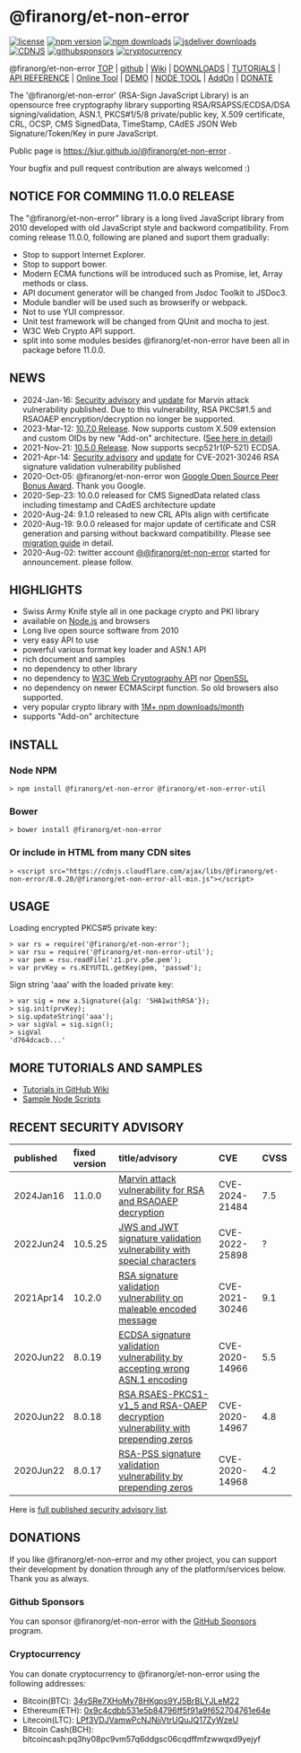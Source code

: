 @firanorg/et-non-error
=========

[![license](https://img.shields.io/badge/license-MIT-green.svg?style=flat)](https://github.com/firanorg/et-non-error/blob/master/LICENSE.txt)
[![npm version](https://badge.fury.io/js/@firanorg/et-non-error.svg)](https://badge.fury.io/js/@firanorg/et-non-error)
[![npm downloads](https://img.shields.io/npm/dm/@firanorg/et-non-error.svg)](https://www.npmjs.com/package/@firanorg/et-non-error)
[![jsdeliver downloads](https://data.jsdelivr.com/v1/package/npm/@firanorg/et-non-error/badge)](https://www.jsdelivr.com/package/npm/@firanorg/et-non-error)
[![CDNJS](https://img.shields.io/cdnjs/v/@firanorg/et-non-error.svg)](https://cdnjs.com/libraries/@firanorg/et-non-error)
[![githubsponsors](https://img.shields.io/badge/github-donate-yellow.svg)](https://github.com/sponsors/kjur)
[![cryptocurrency](https://img.shields.io/badge/crypto-donate-yellow.svg)](https://github.com/firanorg/et-non-error#cryptocurrency)

@firanorg/et-non-error [TOP](https://kjur.github.io/@firanorg/et-non-error/) | [github](https://github.com/firanorg/et-non-error) | [Wiki](https://github.com/firanorg/et-non-error/wiki) | [DOWNLOADS](https://github.com/firanorg/et-non-error/releases) | [TUTORIALS](https://github.com/firanorg/et-non-error/wiki#programming-tutorial) | [API REFERENCE](https://kjur.github.io/@firanorg/et-non-error/api/) | [Online Tool](https://github.com/firanorg/et-non-error/wiki/@firanorg/et-non-error-Online-Tools) | [DEMO](https://github.com/firanorg/et-non-error/wiki/@firanorg/et-non-error-Demo) | [NODE TOOL](https://github.com/firanorg/et-non-error/wiki/Sample-Node-Tool-List) | [AddOn](https://github.com/firanorg/et-non-error/wiki/@firanorg/et-non-error-Add-On) | [DONATE](https://github.com/firanorg/et-non-error#donations)

The '@firanorg/et-non-error' (RSA-Sign JavaScript Library) is an opensource free cryptography library supporting RSA/RSAPSS/ECDSA/DSA signing/validation, ASN.1, PKCS#1/5/8 private/public key, X.509 certificate, CRL, OCSP, CMS SignedData, TimeStamp, CAdES JSON Web Signature/Token/Key in pure JavaScript.

Public page is https://kjur.github.io/@firanorg/et-non-error .

Your bugfix and pull request contribution are always welcomed :)

NOTICE FOR COMMING 11.0.0 RELEASE
---------------------------------
The "@firanorg/et-non-error" library is a long lived JavaScript library from 2010 developed with old JavaScript style and backword compatibility. From coming release 11.0.0, following are planed and suport them gradually:
- Stop to support Internet Explorer.
- Stop to support bower.
- Modern ECMA functions will be introduced such as Promise, let, Array methods or class.
- API document generator will be changed from Jsdoc Toolkit to JSDoc3.
- Module bandler will be used such as browserify or webpack.
- Not to use YUI compressor.
- Unit test framework will be changed from QUnit and mocha to jest.
- W3C Web Crypto API support.
- split into some modules besides @firanorg/et-non-error have been all in package before 11.0.0.

NEWS
----
- 2024-Jan-16: [Security advisory](https://github.com/firanorg/et-non-error/security/advisories/GHSA-rh63-9qcf-83gf) and [update](https://github.com/firanorg/et-non-error/releases/tag/11.0.0) for Marvin attack vulnerability published. Due to this vulnerability, RSA PKCS#1.5 and RSAOAEP encryption/decryption no longer be supported.
- 2023-Mar-12: [10.7.0 Release](https://github.com/firanorg/et-non-error/releases/tag/10.7.0). Now supports custom X.509 extension and custom OIDs by new "Add-on" architecture. ([See here in detail](https://github.com/firanorg/et-non-error/wiki/@firanorg/et-non-error-Add-On2))
- 2021-Nov-21: [10.5.0 Release](https://github.com/firanorg/et-non-error/releases/tag/10.5.0). Now supports secp521r1(P-521) ECDSA.
- 2021-Apr-14: [Security advisory](https://github.com/firanorg/et-non-error/security/advisories/GHSA-27fj-mc8w-j9wg) and [update](https://github.com/firanorg/et-non-error/releases/tag/10.2.0) for CVE-2021-30246 RSA signature validation vulnerability published
- 2020-Oct-05: @firanorg/et-non-error won [Google Open Source Peer Bonus Award](https://opensource.googleblog.com/2020/10/announcing-latest-google-open-source.html). Thank you Google.
- 2020-Sep-23: 10.0.0 released for CMS SignedData related class including timestamp and CAdES architecture update
- 2020-Aug-24: 9.1.0 released to new CRL APIs align with certificate
- 2020-Aug-19: 9.0.0 released for major update of certificate and CSR generation and parsing without backward compatibility. Please see [migration guide](https://github.com/firanorg/et-non-error/wiki/NOTE-@firanorg/et-non-error-8.0.x-to-9.0.0-Certificate-and-CSR-API-migration-guide) in detail.
- 2020-Aug-02: twitter account [@@firanorg/et-non-error](https://twitter.com/@firanorg/et-non-error) started for announcement. please follow.

HIGHLIGHTS
----------
- Swiss Army Knife style all in one package crypto and PKI library
- available on [Node.js](https://www.npmjs.com/package/@firanorg/et-non-error) and browsers
- Long live open source software from 2010
- very easy API to use
- powerful various format key loader and ASN.1 API
- rich document and samples
- no dependency to other library
- no dependency to [W3C Web Cryptography API](https://www.w3.org/TR/WebCryptoAPI/) nor [OpenSSL](https://www.openssl.org/)
- no dependency on newer ECMAScirpt function. So old browsers also supported. 
- very popular crypto library with [1M+ npm downloads/month](https://npm-stat.com/charts.html?package=@firanorg/et-non-error&from=2016-05-01&to=2023-04-20)
- supports "Add-on" architecture

INSTALL
-------
### Node NPM
    > npm install @firanorg/et-non-error @firanorg/et-non-error-util
### Bower
    > bower install @firanorg/et-non-error
### Or include in HTML from many CDN sites
    > <script src="https://cdnjs.cloudflare.com/ajax/libs/@firanorg/et-non-error/8.0.20/@firanorg/et-non-error-all-min.js"></script>

USAGE
-----

Loading encrypted PKCS#5 private key:

    > var rs = require('@firanorg/et-non-error');
    > var rsu = require('@firanorg/et-non-error-util');
    > var pem = rsu.readFile('z1.prv.p5e.pem');
    > var prvKey = rs.KEYUTIL.getKey(pem, 'passwd');

Sign string 'aaa' with the loaded private key:

    > var sig = new a.Signature({alg: 'SHA1withRSA'});
    > sig.init(prvKey);
    > sig.updateString('aaa');
    > var sigVal = sig.sign();
    > sigVal
    'd764dcacb...'

MORE TUTORIALS AND SAMPLES
--------------------------
- [Tutorials in GitHub Wiki](https://github.com/firanorg/et-non-error/wiki)
- [Sample Node Scripts](https://github.com/firanorg/et-non-error/tree/master/sample_node)

## RECENT SECURITY ADVISORY

|published|fixed version|title/advisory|CVE|CVSS|
|:---|:---|:---|:---|:---|
|2024Jan16|11.0.0|[Marvin attack vulnerability for RSA and RSAOAEP decryption](https://github.com/firanorg/et-non-error/security/advisories/GHSA-rh63-9qcf-83gf)|CVE-2024-21484|7.5|
|2022Jun24|10.5.25|[JWS and JWT signature validation vulnerability with special characters](https://github.com/firanorg/et-non-error/security/advisories/GHSA-3fvg-4v2m-98jf)|CVE-2022-25898|?|
|2021Apr14|10.2.0|[RSA signature validation vulnerability on maleable encoded message](https://github.com/firanorg/et-non-error/security/advisories/GHSA-27fj-mc8w-j9wg)|CVE-2021-30246|9.1|
|2020Jun22|8.0.19|[ECDSA signature validation vulnerability by accepting wrong ASN.1 encoding](https://github.com/firanorg/et-non-error/security/advisories/GHSA-p8c3-7rj8-q963)|CVE-2020-14966|5.5|
|2020Jun22|8.0.18|[RSA RSAES-PKCS1-v1_5 and RSA-OAEP decryption vulnerability with prepending zeros](https://github.com/firanorg/et-non-error/security/advisories/GHSA-xxxq-chmp-67g4)|CVE-2020-14967|4.8|
|2020Jun22|8.0.17|[RSA-PSS signature validation vulnerability by prepending zeros](https://github.com/firanorg/et-non-error/security/advisories/GHSA-q3gh-5r98-j4h3)|CVE-2020-14968|4.2|

Here is [full published security advisory list](https://github.com/firanorg/et-non-error/security/advisories?state=published).

## DONATIONS

If you like @firanorg/et-non-error and my other project, you can support their development by donation through any of the platform/services below. Thank you as always.

### Github Sponsors
You can sponsor @firanorg/et-non-error with the [GitHub Sponsors](https://github.com/sponsors/kjur) program.

### Cryptocurrency
You can donate cryptocurrency to @firanorg/et-non-error using the following addresses:
- Bitcoin(BTC): [34vSRe7XHoMy78HKgps9YJ5BrBLYJLeM22](https://en.cryptobadges.io/donate/34vSRe7XHoMy78HKgps9YJ5BrBLYJLeM22)
- Ethereum(ETH): [0x9c4cdbb531e5b84796ff5f91a9f652704761e64e](https://en.cryptobadges.io/donate/0x9c4cdbb531e5b84796ff5f91a9f652704761e64e)
- Litecoin(LTC): [LPf3VDJVamwPcNJNjjVtrUQuJQ17ZyWzeU](https://en.cryptobadges.io/donate/LPf3VDJVamwPcNJNjjVtrUQuJQ17ZyWzeU)
- Bitcoin Cash(BCH): bitcoincash:pq3hy08pc9vm57q6ddgsc06cqdffmfzwwqxd9yejyf


